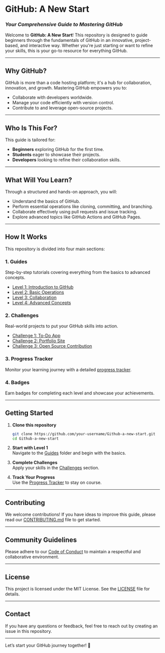 
# **GitHub: A New Start**  
### *Your Comprehensive Guide to Mastering GitHub*  

Welcome to **GitHub: A New Start**! This repository is designed to guide beginners through the fundamentals of GitHub in an innovative, project-based, and interactive way. Whether you're just starting or want to refine your skills, this is your go-to resource for everything GitHub.

---

## **Why GitHub?**  
GitHub is more than a code hosting platform; it's a hub for collaboration, innovation, and growth. Mastering GitHub empowers you to:  
- Collaborate with developers worldwide.  
- Manage your code efficiently with version control.  
- Contribute to and leverage open-source projects.  

---

## **Who Is This For?**  
This guide is tailored for:  
- **Beginners** exploring GitHub for the first time.  
- **Students** eager to showcase their projects.  
- **Developers** looking to refine their collaboration skills.  

---

## **What Will You Learn?**  
Through a structured and hands-on approach, you will:  
- Understand the basics of GitHub.  
- Perform essential operations like cloning, committing, and branching.  
- Collaborate effectively using pull requests and issue tracking.  
- Explore advanced topics like GitHub Actions and GitHub Pages.  

---

## **How It Works**  
This repository is divided into four main sections:  

### 1. **Guides**  
Step-by-step tutorials covering everything from the basics to advanced concepts.  
- [Level 1: Introduction to GitHub](./guides/Level-1_Intro-to-GitHub/)  
- [Level 2: Basic Operations](./guides/Level-2_Basic-Operations/)  
- [Level 3: Collaboration](./guides/Level-3_Collaboration/)  
- [Level 4: Advanced Concepts](./guides/Level-4_Advanced-Concepts/)  

### 2. **Challenges**  
Real-world projects to put your GitHub skills into action.  
- [Challenge 1: To-Do App](./challenges/Challenge-1_Todo-App/)  
- [Challenge 2: Portfolio Site](./challenges/Challenge-2_Portfolio-Site/)  
- [Challenge 3: Open Source Contribution](./challenges/Challenge-3_Open-Source-Contribution/)  

### 3. **Progress Tracker**  
Monitor your learning journey with a detailed [progress tracker](./progress-tracker.md).  

### 4. **Badges**  
Earn badges for completing each level and showcase your achievements.  

---

## **Getting Started**  

1. **Clone this repository**  
   ```bash
   git clone https://github.com/your-username/Github-a-new-start.git
   cd Github-a-new-start
   ```

2. **Start with Level 1**  
   Navigate to the [Guides](./guides/) folder and begin with the basics.

3. **Complete Challenges**  
   Apply your skills in the [Challenges](./challenges/) section.

4. **Track Your Progress**  
   Use the [Progress Tracker](./progress-tracker.md) to stay on course.

---

## **Contributing**  
We welcome contributions! If you have ideas to improve this guide, please read our [CONTRIBUTING.md](./CONTRIBUTING.md) file to get started.  

---

## **Community Guidelines**  
Please adhere to our [Code of Conduct](./CODE_OF_CONDUCT.md) to maintain a respectful and collaborative environment.  

---

## **License**  
This project is licensed under the MIT License. See the [LICENSE](./LICENSE) file for details.  

---

## **Contact**  
If you have any questions or feedback, feel free to reach out by creating an issue in this repository.  

---

Let’s start your GitHub journey together! 🚀  
